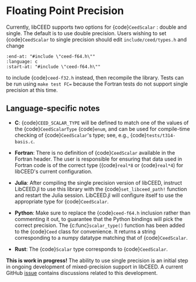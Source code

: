 # Floating Point Precision

Currently, libCEED supports two options for {code}`CeedScalar` : double and single.
The default is to use double precision.
Users wishing to set {code}`CeedScalar` to single precision should edit `include/ceed/types.h` and change

```{literalinclude} ../../../include/ceed/types.h
:end-at: "#include \"ceed-f64.h\""
:language: c
:start-at: "#include \"ceed-f64.h\""
```

to include {code}`ceed-f32.h` instead, then recompile the library.
Tests can be run using `make test FC=` because the Fortran tests do not support single precision at this time.

## Language-specific notes

 - **C**: {code}`CEED_SCALAR_TYPE` will be defined to match one of the values of the {code}`CeedScalarType` {code}`enum`, and can be used for compile-time checking of {code}`CeedScalar`'s type; see, e.g., {code}`tests/t314-basis.c`.

 - **Fortran**: There is no definition of {code}`CeedScalar` available in the Fortran header.  The user is responsible for ensuring that data used in Fortran code is of the correct type ({code}`real*8` or {code}`real*4`) for libCEED's current configuration.

 - **Julia**: After compiling the single precision version of libCEED, instruct LibCEED.jl to use this library with the {code}`set_libceed_path!` function and restart the Julia session. LibCEED.jl will configure itself to use the appropriate type for {code}`CeedScalar`. 

 - **Python**: Make sure to replace the {code}`ceed-f64.h` inclusion rather than commenting it out, to guarantee that the Python bindings will pick the correct precision.
           The {c:func}`scalar_type()` function has been added to the {code}`Ceed` class for convenience.
           It returns a string corresponding to a numpy datatype matching that of {code}`CeedScalar`.

 - **Rust**: The {code}`Scalar` type corresponds to {code}`CeedScalar`.

**This is work in progress!**  The ability to use single precision is an initial step in ongoing development of mixed-precision support in libCEED.
A current GitHub [issue](https://github.com/CEED/libCEED/issues/778) contains discussions related to this development.
